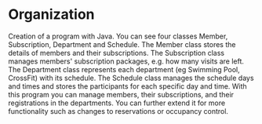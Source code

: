 # Organization
Creation of a program with Java. You can see four classes Member, Subscription, Department and Schedule.
The Member class stores the details of members and their subscriptions.
The Subscription class manages members' subscription packages, e.g. how many visits are left.
The Department class represents each department (eg Swimming Pool, CrossFit) with its schedule.
The Schedule class manages the schedule days and times and stores the participants for each specific day and time.
With this program you can manage members, their subscriptions, and their registrations in the departments. You can further extend it for more functionality such as changes to reservations or occupancy control.
